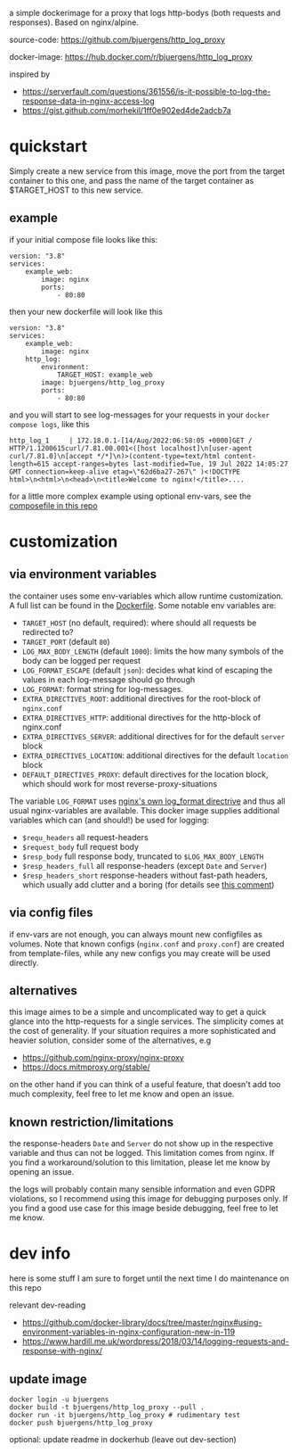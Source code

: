 
a simple dockerimage for a proxy that logs http-bodys (both requests and responses). Based on nginx/alpine. 

source-code: https://github.com/bjuergens/http_log_proxy

docker-image: https://hub.docker.com/r/bjuergens/http_log_proxy


inspired by

* https://serverfault.com/questions/361556/is-it-possible-to-log-the-response-data-in-nginx-access-log
* https://gist.github.com/morhekil/1ff0e902ed4de2adcb7a

# quickstart

Simply create a new service from this image, move the port from the target container to this one, and pass the name of the target container as $TARGET_HOST to this new service. 

## example

if your initial compose file looks like this:

    version: "3.8"
    services:
        example_web:
            image: nginx
            ports:
                - 80:80

then your new dockerfile will look like this 
  
    version: "3.8"
    services:
        example_web:
            image: nginx
        http_log:
            environment:
                TARGET_HOST: example_web
            image: bjuergens/http_log_proxy
            ports:
                - 80:80

and you will start to see log-messages for your requests in your `docker compose logs`, like this 

    http_log_1     | 172.18.0.1-[14/Aug/2022:06:58:05 +0000]GET / HTTP/1.1200615curl/7.81.00.001<([host localhost]\n[user-agent curl/7.81.0]\n[accept */*]\n)>(content-type=text/html content-length=615 accept-ranges=bytes last-modified=Tue, 19 Jul 2022 14:05:27 GMT connection=keep-alive etag=\"62d6ba27-267\" )<!DOCTYPE html>\n<html>\n<head>\n<title>Welcome to nginx!</title>....

for a little more complex example using optional env-vars, see the [composefile in this repo](https://github.com/bjuergens/http_log_proxy)

# customization 

## via environment variables 

the container uses some env-variables which allow runtime customization. A full list can be found in the [Dockerfile](https://github.com/bjuergens/http_log_proxy/blob/master/Dockerfile). Some notable env variables are:

* `TARGET_HOST` (no default, required): where should all requests be redirected to?
* `TARGET_PORT` (default `80`)
* `LOG_MAX_BODY_LENGTH` (default `1000`): limits the how many symbols of the body can be logged per request
* `LOG_FORMAT_ESCAPE` (default `json`): decides what kind of escaping the values in each log-message should go through
* `LOG_FORMAT`: format string for log-messages. 
* `EXTRA_DIRECTIVES_ROOT`: additional directives for the root-block of `nginx.conf`
* `EXTRA_DIRECTIVES_HTTP`: additional directives for the http-block of nginx.conf
* `EXTRA_DIRECTIVES_SERVER`: additional directives for for the default `server` block
* `EXTRA_DIRECTIVES_LOCATION`: additional directives for the default `location` block
* `DEFAULT_DIRECTIVES_PROXY`: default directives for the location block, which should work for most reverse-proxy-situations

The variable `LOG_FORMAT` uses [nginx's own log_format directrive](http://nginx.org/en/docs/http/ngx_http_log_module.html#log_format) and thus all usual nginx-variables are available. This docker image supplies additional variables which can (and should!) be used for logging:

* `$requ_headers` all request-headers
* `$request_body` full request body
* `$resp_body` full response body, truncated to `$LOG_MAX_BODY_LENGTH`
* `$resp_headers_full` all response-headers (except `Date` and `Server`)
* `$resp_headers_short` response-headers without fast-path headers, which usually add clutter and a boring (for details see [this comment](https://github.com/openresty/lua-nginx-module/issues/1595#issuecomment-530597829))

## via config files

if env-vars are not enough, you can always mount new configfiles as volumes. Note that known configs (`nginx.conf` and `proxy.conf`) are created from template-files, while any new configs you may create will be used directly. 


## alternatives

this image aimes to be a simple and uncomplicated way to get a quick glance into the http-requests for a single services. The simplicity comes at the cost of generality. If your situation requires a more sophisticated and heavier solution, consider some of the alternatives, e.g

* https://github.com/nginx-proxy/nginx-proxy
* https://docs.mitmproxy.org/stable/

on the other hand if you can think of a useful feature, that doesn't add too much complexity, feel free to let me know and open an issue. 

## known restriction/limitations

the response-headers `Date` and `Server` do not show up in the respective variable and thus can not be logged. This limitation comes from nginx. If you find a workaround/solution to this limitation, please let me know by opening an issue.

the logs will probably contain many sensible information and even GDPR violations, so I recommend using this image for debugging purposes only. If you find a good use case for this image beside debugging, feel free to let me know. 


# dev info

here is some stuff I am sure to forget until the next time I do maintenance on this repo

relevant dev-reading

* https://github.com/docker-library/docs/tree/master/nginx#using-environment-variables-in-nginx-configuration-new-in-119
* https://www.hardill.me.uk/wordpress/2018/03/14/logging-requests-and-response-with-nginx/


## update image

    docker login -u bjuergens
    docker build -t bjuergens/http_log_proxy --pull .
    docker run -it bjuergens/http_log_proxy # rudimentary test
    docker push bjuergens/http_log_proxy

optional: update readme in dockerhub (leave out dev-section)

